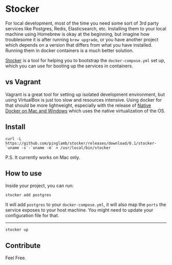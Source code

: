 # Stocker

For local development, most of the time you need some sort of 3rd party services like Postgres, Redis, Elasticsearch, etc. Installing them to your local machine using Homebrew is okay at the beginning, but imagine how troublesome it is after running `brew upgrade`, or you have another project which depends on a version that differs from what you have installed. Running them in docker containers is a much better solution.

[Stocker](https://github.com/pinglamb/stocker) is a tool for helping you to bootstrap the `docker-compose.yml` set up, which you can use for booting up the services in containers.

## vs Vagrant

Vagrant is a great tool for setting up isolated development environment, but using VirtualBox is just too slow and resources intensive. Using docker for that should be more lightweight, especially with the release of [Native Docker on Mac and Windows](https://blog.docker.com/2016/03/docker-for-mac-windows-beta/) which uses the native virtualization of the OS.

## Install

```
curl -L https://github.com/pinglamb/stocker/releases/download/0.1/stocker-`uname -s`-`uname -m` > /usr/local/bin/stocker
```

P.S. It currently works on Mac only.

## How to use

Inside your project, you can run:

```
stocker add postgres
```

It will add `postgres` to your `docker-compose.yml`, it will also map the `ports` the service exposes to your host machine. You might need to update your configuration file for that.

---

```
stocker up
```

## Contribute

Feel Free.
